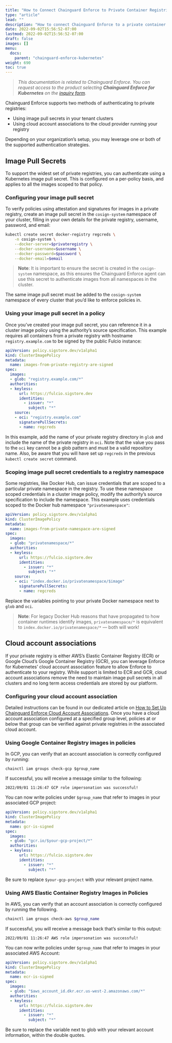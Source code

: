 ```yaml
---
title: "How to Connect Chainguard Enforce to Private Container Registries"
type: "article"
lead: ""
description: "How to connect Chainguard Enforce to a private container registry"
date: 2022-09-02T15:56:52-07:00
lastmod: 2022-09-02T15:56:52-07:00
draft: false
images: []
menu:
  docs:
    parent: "chainguard-enforce-kubernetes"
weight: 690
toc: true
---
```


> _This documentation is related to Chainguard Enforce. You can request access to the product selecting **Chainguard Enforce for Kubernetes** on the [inquiry form](https://www.chainguard.dev/get-demo?utm_source=docs)._

Chainguard Enforce supports two methods of authenticating to private registries:

- Using image pull secrets in your tenant clusters
- Using cloud account associations to the cloud provider running your registry

Depending on your organization’s setup, you may leverage one or both of the supported authentication strategies.

## Image Pull Secrets

To support the widest set of private registries, you can authenticate using a Kubernetes image pull secret. This is configured on a per-policy basis, and applies to all the images scoped to that policy. 

### Configuring your image pull secret

To verify policies using attestation and signatures for images in a private registry, create an image pull secret in the `cosign-system` namespace of your cluster, filling in your own details for the private registry, username, password, and email:

```sh
kubectl create secret docker-registry regcreds \
    -n cosign-system \
    --docker-server=$privateregistry \
    --docker-username=$username \
    --docker-password=$password \
    --docker-email=$email
```

> **Note**: It is important to ensure the secret is created in the `cosign-system` namespace, as this ensures the Chainguard Enforce agent can use this secret to authenticate images from all namespaces in the cluster.

The same image pull secret must be added to the `cosign-system` namespace of every cluster that you’d like to enforce policies in.

### Using your image pull secret in a policy

Once you’ve created your image pull secret, you can reference it in a cluster image policy using the authority’s source specification. This example requires all containers from a private registry with hostname `registry.example.com` to be signed by the public Fulcio instance:

```yaml
apiVersion: policy.sigstore.dev/v1alpha1
kind: ClusterImagePolicy
metadata:
  name: images-from-private-registry-are-signed
spec:
  images:
  - glob: "registry.example.com/*"
  authorities:
  - keyless:
      url: https://fulcio.sigstore.dev
      identities:
        - issuer: "*"
          subject: "*"
    source:
    - oci: "registry.example.com"
      signaturePullSecrets:
      - name: regcreds
```

In this example, add the name of your private registry directory in `glob` and include the name of the private registry in `oci`. Note that the value you pass to the `oci` key cannot be a glob pattern and must be a valid repository name. Also, be aware that you will have set up `regcreds` in the previous `kubectl create secret` command. 

### Scoping image pull secret credentials to a registry namespace

Some registries, like Docker Hub, can issue credentials that are scoped to a particular private namespace in the registry. To use these namespace scoped credentials in a cluster image policy, modify the authority’s source specification to include the namespace. This example uses credentials scoped to the Docker hub namespace `"privatenamespace"`:

```yaml
apiVersion: policy.sigstore.dev/v1alpha1
kind: ClusterImagePolicy
metadata:
  name: images-from-private-namespace-are-signed
spec:
  images:
  - glob: "privatenamespace/*"
  authorities:
  - keyless:
      url: https://fulcio.sigstore.dev
      identities:
        - issuer: "*"
          subject: "*"
    source:
    - oci: "index.docker.io/privatenamespace/$image"
      signaturePullSecrets:
      - name: regcreds
```

Replace the variables pointing to your private Docker namespace next to `glob` and `oci`. 

> **Note**: For legacy Docker Hub reasons that have propagated to how container runtimes identify images, `privatenamespace/*` is equivalent to `index.docker.io/privatenamespace/*` — both will work!

## Cloud account associations

If your private registry is either AWS’s Elastic Container Registry (ECR) or Google Cloud’s Google Container Registry (GCR), you can leverage Enforce for Kubernetes’ cloud account association feature to allow Enforce to authenticate to your registry. While support is limited to ECR and GCR, cloud account associations remove the need to maintain image pull secrets in all clusters and no long term access credentials are stored by our platform.

### Configuring your cloud account association

Detailed instructions can be found in our dedicated article on [How to Set Up Chainguard Enforce Cloud Account Associations](../cloud-account-associations). Once you have a cloud account association configured at a specified group level, policies at or below that group can be verified against private registries in the associated cloud account. 

### Using Google Container Registry images in policies

In GCP, you can verify that an account association is correctly configured by running:

```
chainctl iam groups check-gcp $group_name
```

If successful, you will receive a message similar to the following:

```
2022/09/01 11:26:47 GCP role impersonation was successful!
```

You can now write policies under `$group_name` that refer to images in your associated GCP project:

```yaml
apiVersion: policy.sigstore.dev/v1alpha1
kind: ClusterImagePolicy
metadata:
  name: gcr-is-signed
spec:
  images:
  - glob: "gcr.io/$your-gcp-project/*"
  authorities:
  - keyless:
      url: https://fulcio.sigstore.dev
      identities:
        - issuer: "*"
          subject: "*"
```

Be sure to replace `$your-gcp-project` with your relevant project name. 

### Using AWS Elastic Container Registry Images in Policies

In AWS, you can verify that an account association is correctly configured by running the following.

```sh
chainctl iam groups check-aws $group_name
```

If successful, you will receive a message back that’s similar to this output:

```
2022/09/01 11:26:47 AWS role impersonation was successful!
```

You can now write policies under `$group_name` that refer to images in your associated AWS Account:

```yaml
apiVersion: policy.sigstore.dev/v1alpha1
kind: ClusterImagePolicy
metadata:
  name: ecr-is-signed
spec:
  images:
  - glob: "$aws_account_id.dkr.ecr.us-west-2.amazonaws.com/*"
  authorities:
  - keyless:
      url: https://fulcio.sigstore.dev
      identities:
        - issuer: "*"
          subject: "*"
```

Be sure to replace the variable next to glob with your relevant account information, within the double quotes.
